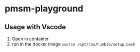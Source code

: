 # pmsm-playground

## Usage with Vscode
1. Open in container
2. run in the docker image `source /opt/ros/humble/setup.bash`